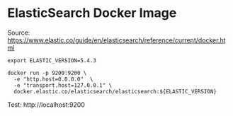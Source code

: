 # ElasticSearch Docker Image

Source: https://www.elastic.co/guide/en/elasticsearch/reference/current/docker.html

```
export ELASTIC_VERSION=5.4.3

docker run -p 9200:9200 \
  -e "http.host=0.0.0.0"  \
  -e "transport.host=127.0.0.1" \
  docker.elastic.co/elasticsearch/elasticsearch:${ELASTIC_VERSION}
```

Test: http://localhost:9200
